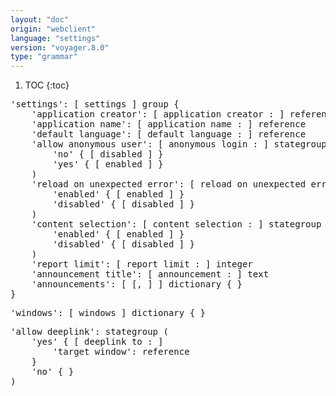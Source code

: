 ```yaml
---
layout: "doc"
origin: "webclient"
language: "settings"
version: "voyager.8.0"
type: "grammar"
---
```


1. TOC
{:toc}


<div class="language-js highlighter-rouge">
<div class="highlight">
<pre class="highlight language-js code-custom">
'<span class="token string">settings</span>': [ <span class="token operator">settings</span> ] group {
	'<span class="token string">application creator</span>': [ <span class="token operator">application</span> <span class="token operator">creator</span> <span class="token operator">:</span> ] reference
	'<span class="token string">application name</span>': [ <span class="token operator">application</span> <span class="token operator">name</span> <span class="token operator">:</span> ] reference
	'<span class="token string">default language</span>': [ <span class="token operator">default</span> <span class="token operator">language</span> <span class="token operator">:</span> ] reference
	'<span class="token string">allow anonymous user</span>': [ <span class="token operator">anonymous</span> <span class="token operator">login</span> <span class="token operator">:</span> ] stategroup (
		'<span class="token string">no</span>' { [ <span class="token operator">disabled</span> ] }
		'<span class="token string">yes</span>' { [ <span class="token operator">enabled</span> ] }
	)
	'<span class="token string">reload on unexpected error</span>': [ <span class="token operator">reload</span> <span class="token operator">on</span> <span class="token operator">unexpected</span> <span class="token operator">error</span> <span class="token operator">:</span> ] stategroup (
		'<span class="token string">enabled</span>' { [ <span class="token operator">enabled</span> ] }
		'<span class="token string">disabled</span>' { [ <span class="token operator">disabled</span> ] }
	)
	'<span class="token string">content selection</span>': [ <span class="token operator">content</span> <span class="token operator">selection</span> <span class="token operator">:</span> ] stategroup (
		'<span class="token string">enabled</span>' { [ <span class="token operator">enabled</span> ] }
		'<span class="token string">disabled</span>' { [ <span class="token operator">disabled</span> ] }
	)
	'<span class="token string">report limit</span>': [ <span class="token operator">report</span> <span class="token operator">limit</span> <span class="token operator">:</span> ] integer
	'<span class="token string">announcement title</span>': [ <span class="token operator">announcement</span> <span class="token operator">:</span> ] text
	'<span class="token string">announcements</span>': [ <span class="token operator">[</span>, <span class="token operator">]</span> ] dictionary { }
}
</pre>
</div>
</div>

<div class="language-js highlighter-rouge">
<div class="highlight">
<pre class="highlight language-js code-custom">
'<span class="token string">windows</span>': [ <span class="token operator">windows</span> ] dictionary { }
</pre>
</div>
</div>

<div class="language-js highlighter-rouge">
<div class="highlight">
<pre class="highlight language-js code-custom">
'<span class="token string">allow deeplink</span>': stategroup (
	'<span class="token string">yes</span>' { [ <span class="token operator">deeplink</span> <span class="token operator">to</span> <span class="token operator">:</span> ]
		'<span class="token string">target window</span>': reference
	}
	'<span class="token string">no</span>' { }
)
</pre>
</div>
</div>
